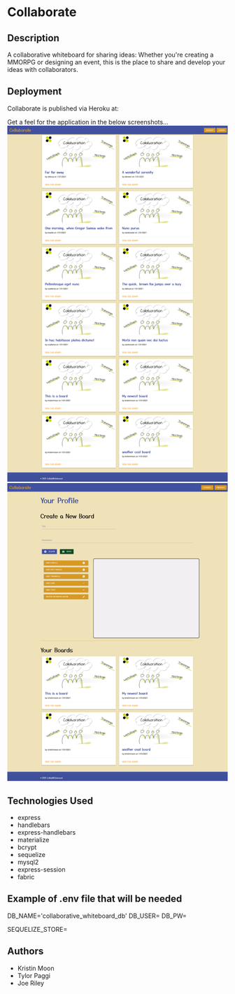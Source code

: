 # Collaborate

## Description
A collaborative whiteboard for sharing ideas: Whether you're creating a MMORPG or designing an event, this is the place to share and develop your ideas with collaborators.

## Deployment
Collaborate is published via Heroku at:

Get a feel for the application in the below screenshots...
![Collaborate Homepage](./public/images/homepage.png)
![Collaborate Profile Page](./public/images/profile.png)

## Technologies Used
* express
* handlebars
* express-handlebars
* materialize
* bcrypt
* sequelize
* mysql2
* express-session
* fabric

## Example of .env file that will be needed
DB_NAME='collaborative_whiteboard_db'
DB_USER=
DB_PW=

SEQUELIZE_STORE=

## Authors
* Kristin Moon
* Tylor Paggi
* Joe Riley

<!-- # Userstory
## As a user
* When I log onto the site I am presented with a page that allows me to login or sign up
* And in the body I can see public whiteboards

## As a user
* When I click on a public board I am taken to the page that contains that board
* And there is a comment section

## As a user
* When I am creating a whiteboard there is a canvase for me to draw on
* And there is a place for a title
* And there is a place for a description
* And I am forced to put in some keywords that can be used for searching
* And there is a place to choose if this is public or private
* And there are all kinds of bells and whistles that Tylor and Kristin like and go ooohhh and ahhh over
* And I am able to save the board

## As a user who has an account
* When I log on I am taken to a dashboard page that has all of my boards onit.

## As a user who already has a board saved I am able to open one of my old boards
* And edit it

# _pie in the sky hopes_
## As a user who has access to another users board I am able to see their changes in real time
* And I am able to make changes to their board in real time (using socketIO)

## As a visitor to the site I am able to search for keywords
* And have public boards that match those keywords render

## As a user I am able to upload an image to my board

## As a user I am able to download my board

## As a user I can get a link to my board to send it out to fellow collaborators

## As a user I am able to use urls to add images to the board. -->
